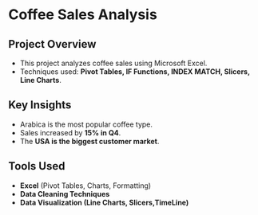 # Coffee Sales Analysis

## Project Overview
- This project analyzes coffee sales using Microsoft Excel.
- Techniques used: **Pivot Tables, IF Functions, INDEX MATCH, Slicers, Line Charts**.

## Key Insights
- Arabica is the most popular coffee type.
- Sales increased by **15% in Q4**.
- The **USA is the biggest customer market**.

## Tools Used
- **Excel** (Pivot Tables, Charts, Formatting)
- **Data Cleaning Techniques**
- **Data Visualization (Line Charts, Slicers,TimeLine)**
